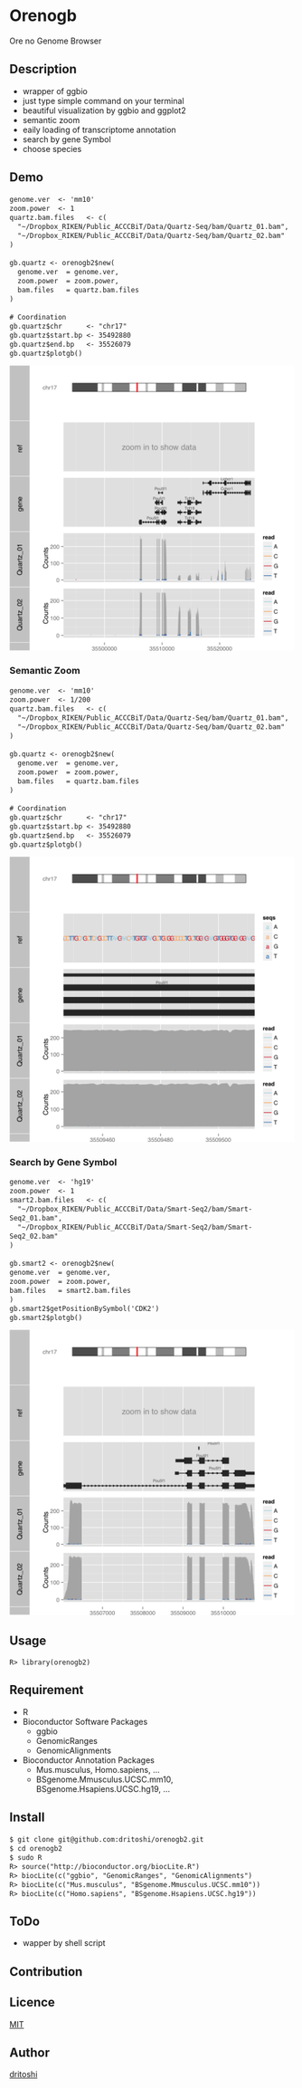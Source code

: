 Orenogb
====

Ore no Genome Browser

## Description
- wrapper of ggbio
- just type simple command on your terminal
- beautiful visualization by ggbio and ggplot2
- semantic zoom
- eaily loading of transcriptome annotation
- search by gene Symbol
- choose species

## Demo

    genome.ver  <- 'mm10'
    zoom.power  <- 1
    quartz.bam.files   <- c(
      "~/Dropbox_RIKEN/Public_ACCCBiT/Data/Quartz-Seq/bam/Quartz_01.bam",
      "~/Dropbox_RIKEN/Public_ACCCBiT/Data/Quartz-Seq/bam/Quartz_02.bam"
    )
    
    gb.quartz <- orenogb2$new(
      genome.ver  = genome.ver,
      zoom.power  = zoom.power,
      bam.files   = quartz.bam.files
    )
    
    # Coordination
    gb.quartz$chr      <- "chr17"
    gb.quartz$start.bp <- 35492880
    gb.quartz$end.bp   <- 35526079
    gb.quartz$plotgb()

![demo](inst/extdata/demo1.png)

### Semantic Zoom

    genome.ver  <- 'mm10'
    zoom.power  <- 1/200
    quartz.bam.files   <- c(
      "~/Dropbox_RIKEN/Public_ACCCBiT/Data/Quartz-Seq/bam/Quartz_01.bam",
      "~/Dropbox_RIKEN/Public_ACCCBiT/Data/Quartz-Seq/bam/Quartz_02.bam"
    )
    
    gb.quartz <- orenogb2$new(
      genome.ver  = genome.ver,
      zoom.power  = zoom.power,
      bam.files   = quartz.bam.files
    )
    
    # Coordination
    gb.quartz$chr      <- "chr17"
    gb.quartz$start.bp <- 35492880
    gb.quartz$end.bp   <- 35526079
    gb.quartz$plotgb()

![demo](inst/extdata/demo2.png)

### Search by Gene Symbol

    genome.ver  <- 'hg19'
    zoom.power  <- 1
    smart2.bam.files   <- c(
      "~/Dropbox_RIKEN/Public_ACCCBiT/Data/Smart-Seq2/bam/Smart-Seq2_01.bam",
      "~/Dropbox_RIKEN/Public_ACCCBiT/Data/Smart-Seq2/bam/Smart-Seq2_02.bam"
    )
    
    gb.smart2 <- orenogb2$new(
    genome.ver  = genome.ver,
    zoom.power  = zoom.power,
    bam.files   = smart2.bam.files
    )
    gb.smart2$getPositionBySymbol('CDK2')
    gb.smart2$plotgb()

![demo](inst/extdata/demo3.png)

## Usage

    R> library(orenogb2)

## Requirement
- R
- Bioconductor Software Packages
    - ggbio
    - GenomicRanges
    - GenomicAlignments
- Bioconductor Annotation Packages
    - Mus.musculus, Homo.sapiens, ...
    - BSgenome.Mmusculus.UCSC.mm10, BSgenome.Hsapiens.UCSC.hg19, ...

## Install

    $ git clone git@github.com:dritoshi/orenogb2.git
    $ cd orenogb2
    $ sudo R
    R> source("http://bioconductor.org/biocLite.R")
    R> biocLite(c("ggbio", "GenomicRanges", "GenomicAlignments")
    R> biocLite(c("Mus.musculus", "BSgenome.Mmusculus.UCSC.mm10"))
    R> biocLite(c("Homo.sapiens", "BSgenome.Hsapiens.UCSC.hg19"))    

## ToDo
- wapper by shell script

## Contribution

## Licence

[MIT](https://github.com/dritoshi/orenogb/blob/master/LICENCE)

## Author

[dritoshi](https://github.com/dritoshi)
